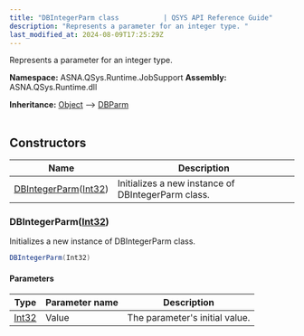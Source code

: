 ```yaml
---
title: "DBIntegerParm class           | QSYS API Reference Guide"
description: "Represents a parameter for an integer type. "
last_modified_at: 2024-08-09T17:25:29Z
---
```


Represents a parameter for an integer type.

**Namespace:** ASNA.QSys.Runtime.JobSupport
**Assembly:** ASNA.QSys.Runtime.dll

**Inheritance:** [Object](https://docs.microsoft.com/en-us/dotnet/api/system.object) --> [DBParm](/reference/runtime/qsys-runtime-job-support/db-parm.html)
<br>
<br>

## Constructors

| Name | Description |
| --- | --- |
| [DBIntegerParm](#dbintegerparmint32)([Int32](https://docs.microsoft.com/en-us/dotnet/api/system.int32)) | Initializes a new instance of DBIntegerParm class.

### DBIntegerParm([Int32](https://docs.microsoft.com/en-us/dotnet/api/system.int32))

Initializes a new instance of DBIntegerParm class.

```cs
DBIntegerParm(Int32)
```

#### Parameters

| Type | Parameter name | Description
| --- | --- | ---
| [Int32](https://docs.microsoft.com/en-us/dotnet/api/system.int32) | Value | The parameter's initial value.
